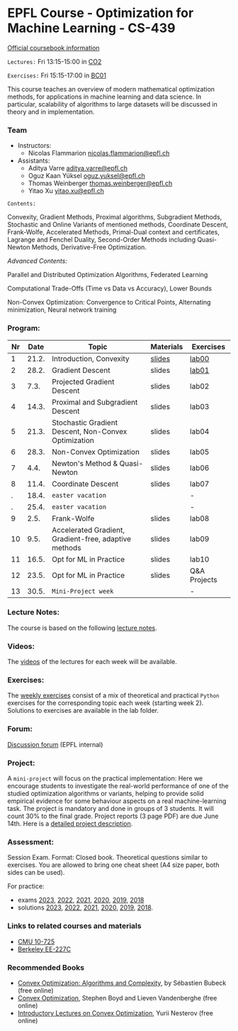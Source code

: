 # EPFL Course - Optimization for Machine Learning - CS-439

[Official coursebook information](http://edu.epfl.ch/coursebook/en/optimization-for-machine-learning-CS-439)

`Lectures:` Fri 13:15-15:00 in [CO2](https://plan.epfl.ch/?room==CO%202)

`Exercises:` Fri 15:15-17:00 in [BC01](https://plan.epfl.ch/?room==BC%2001)

This course teaches an overview of modern mathematical optimization methods, for applications in machine learning and data science. In particular, scalability of algorithms to large datasets will be discussed in theory and in implementation.

### Team
 - Instructors: 
   - Nicolas Flammarion [nicolas.flammarion@epfl.ch](mailto:nicolas.flammarion@epfl.ch)
 - Assistants:
   - Aditya Varre [aditya.varre@epfl.ch](mailto:aditya.varre@epfl.ch)
   - Oguz Kaan Yüksel [oguz.yuksel@epfl.ch](mailto:oguz.yuksel@epfl.ch)
   - Thomas Weinberger [thomas.weinberger@epfl.ch](mailto:thomas.weinberger@epfl.ch)
   - Yitao Xu [yitao.xu@epfl.ch](mailto:yitao.xu@epfl.ch)

 

   
`Contents:`

Convexity, Gradient Methods, Proximal algorithms, Subgradient Methods, Stochastic and Online Variants of mentioned methods, Coordinate Descent, Frank-Wolfe, Accelerated Methods, Primal-Dual context and certificates, Lagrange and Fenchel Duality, Second-Order Methods including Quasi-Newton Methods, Derivative-Free Optimization.

*Advanced Contents:*

Parallel and Distributed Optimization Algorithms, Federated Learning

Computational Trade-Offs (Time vs Data vs Accuracy), Lower Bounds

Non-Convex Optimization: Convergence to Critical Points, Alternating minimization, Neural network training

### Program:
| Nr | Date  | Topic                                                 | Materials                                                                                                  | Exercises                             |
| -- | ----- | ----------------------------------------------------- | ---------------------------------------------------------------------------------------------------------- | ------------------------------------- |
| 1  | 21.2. | Introduction, Convexity                               |  [slides](../../raw/master/slides/lecture01.pdf)| [lab00](../../raw/master/labs/ex00/exercise00.pdf)|
| 2  | 28.2.  | Gradient Descent                                      |  slides| [lab01](../../raw/master/labs/ex01/exercise01.pdf) |
| 3  | 7.3.  | Projected Gradient Descent                            |  slides | lab02|
| 4  | 14.3. | Proximal and Subgradient Descent                      | slides| lab03 |
| 5  | 21.3. | Stochastic Gradient Descent, Non-Convex Optimization  |  slides | lab04 |
| 6  | 28.3. | Non-Convex Optimization                               | slides | lab05 |
| 7  | 4.4. | Newton's Method & Quasi-Newton                        | slides | lab06 |
| 8  | 11.4. | Coordinate Descent                                    |  slides | lab07 |
| .  | 18.4. | `easter vacation`                                     |                                                                                                            | -                                     |
| .  | 25.4.  | `easter vacation`                                     |                                                                                                            | -                                     |
| 9  |  2.5. | Frank-Wolfe                                           |  slides | lab08 |
| 10 | 9.5. | Accelerated Gradient, Gradient-free, adaptive methods |  slides    | lab09|
| 11 | 16.5.  | Opt for ML in Practice                                |  slides                                                    | lab10 | 
| 12 | 23.5.  | Opt for ML in Practice                                |  slides                                                     | Q&A Projects                          |
| 13 | 30.5. | `Mini-Project week`                                   |                                                                                                            | -                                     |

### Lecture Notes:
The course is based on the following [lecture notes](../../raw/master/lecture_notes/lecture-notes.pdf).

### Videos:
The [videos](https://mediaspace.epfl.ch/channel/CS-439+Optimization+for+machine+learning/31980) of the lectures for each week will be available.

### Exercises:
The [weekly exercises](../../tree/master/labs/) consist of a mix of theoretical and practical `Python` exercises for the corresponding topic each week (starting week 2). Solutions to exercises are available in the lab folder.

### Forum:
[Discussion forum](https://edstem.org/eu/courses/2015/discussion/) (EPFL internal)

### Project:
A `mini-project` will focus on the practical implementation: Here we encourage students to investigate the real-world performance of one of the studied optimization algorithms or variants, helping to provide solid empirical evidence for some behaviour aspects on a real machine-learning task. The project is mandatory and done in groups of 3 students. It will count 30% to the final grade. Project reports (3 page PDF) are due June 14th. Here is a [detailed project description](../../raw/master/labs/mini-project/miniproject_description.pdf).

### Assessment:
Session Exam. Format: Closed book. Theoretical questions similar to exercises. You are allowed to bring one cheat sheet (A4 size paper, both sides can be used).

For practice: 
- exams [2023](../../raw/master/exams/exam2023.pdf), [2022](../../raw/master/exams/exam2022.pdf), [2021](../../raw/master/exams/exam2021.pdf), [2020](../../raw/master/exams/exam2020.pdf), [2019](../../raw/master/exams/exam2019.pdf), [2018](../../raw/master/exams/exam2018.pdf)
- solutions [2023](../../raw/master/exams/exam2023solutions.pdf), [2022](../../raw/master/exams/exam2022solutions.pdf), [2021](../../raw/master/exams/exam2021solutions.pdf), [2020](../../raw/master/exams/exam2020solutions.pdf), [2019](../../raw/master/exams/exam2019solutions.pdf), [2018](../../raw/master/exams/exam2018solutions.pdf).

### Links to related courses and materials 
 - [CMU 10-725](https://www.stat.cmu.edu/~ryantibs/convexopt-F18/)
 - [Berkeley EE-227C](https://ee227c.github.io/)
 
### Recommended Books
 - [Convex Optimization: Algorithms and Complexity](https://arxiv.org/pdf/1405.4980.pdf), by Sébastien Bubeck (free online)
 - [Convex Optimization](http://stanford.edu/~boyd/cvxbook/), Stephen Boyd and Lieven Vandenberghe (free online)
 - [Introductory Lectures on Convex Optimization](http://citeseerx.ist.psu.edu/viewdoc/download?doi=10.1.1.693.855&rep=rep1&type=pdf), Yurii Nesterov (free online)
